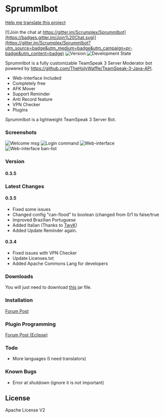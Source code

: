 # Sprummlbot

[Help me translate this project](https://translate.zanata.org/zanata/iteration/view/sprummlbot/main/languages)

[![Join the chat at https://gitter.im/Scrumplex/Sprummlbot](https://badges.gitter.im/Join%20Chat.svg)](https://gitter.im/Scrumplex/Sprummlbot?utm_source=badge&utm_medium=badge&utm_campaign=pr-badge&utm_content=badge)
![Version](https://img.shields.io/badge/Version-0.3.5-green.svg)
![Development State](https://img.shields.io/badge/Development%20State-Beta-orange.svg)

Sprummlbot is a fully customizable TeamSpeak 3 Server Moderator bot powered by https://github.com/TheHolyWaffle/TeamSpeak-3-Java-API.

  - Web-interface Included
  - Completely free
  - AFK Mover
  - Support Reminder
  - Anti Record feature
  - VPN Checker
  - Plugins

Sprummlbot is a lightweight TeamSpeak 3 Server Bot.

### Screenshots
![Welcome msg](http://i.imgur.com/IvENRmQ.png)
![Login command](http://i.imgur.com/NjWDC6e.png)
![Web-interface](http://i.imgur.com/ZsmUyRN.png)
![Web-interface ban-list](http://i.imgur.com/5BHrCVN.png)

### Version
#### 0.3.5

### Latest Changes
#### 0.3.5
 - Fixed some issues
 - Changed config "can-flood" to boolean (changed from 0/1 to false/true
 - Improved Brazilian Portuguese
 - Added Italian (Thanks to [TwyK](http://sprum.ml/forum/profile.php?id=3))
 - Added Update Reminder again.

#### 0.3.4
 - Fixed issues with VPN Checker
 - Update Licenses.txt
 - Added Apache Commons Lang for developers


### Downloads
You will just need to download [this](http://sprum.ml/releases/latest/) jar file.

### Installation
[Forum Post](http://sprum.ml/forum/thread.php?id=1)

### Plugin Programming
[Forum Post (Eclipse)](http://sprum.ml/forum/thread.php?id=2)

### Todo
 - More languages (I need translators)

### Known Bugs
 - Error at shutdown (ignore it is not important)

License
----
Apache License V2